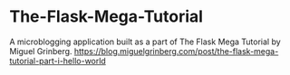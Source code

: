# The-Flask-Mega-Tutorial

A microblogging application built as a part of The Flask Mega Tutorial by Miguel Grinberg. 
https://blog.miguelgrinberg.com/post/the-flask-mega-tutorial-part-i-hello-world
